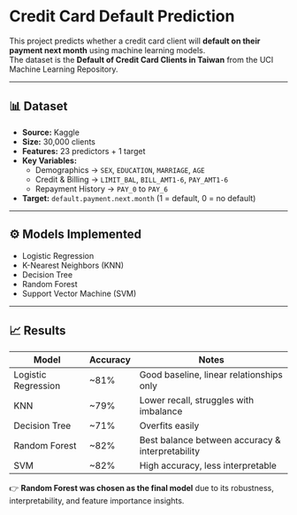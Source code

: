 # Credit Card Default Prediction  

This project predicts whether a credit card client will **default on their payment next month** using machine learning models.  
The dataset is the **Default of Credit Card Clients in Taiwan** from the UCI Machine Learning Repository.  

---

## 📊 Dataset  

- **Source:** Kaggle
- **Size:** 30,000 clients  
- **Features:** 23 predictors + 1 target  
- **Key Variables:**  
  - Demographics → `SEX`, `EDUCATION`, `MARRIAGE`, `AGE`  
  - Credit & Billing → `LIMIT_BAL`, `BILL_AMT1-6`, `PAY_AMT1-6`  
  - Repayment History → `PAY_0` to `PAY_6`  
- **Target:** `default.payment.next.month` (1 = default, 0 = no default)  

---

## ⚙️ Models Implemented  

- Logistic Regression  
- K-Nearest Neighbors (KNN)  
- Decision Tree  
- Random Forest  
- Support Vector Machine (SVM)  

---

## 📈 Results  

| Model              | Accuracy | Notes |
|---------------------|----------|-------|
| Logistic Regression | ~81%     | Good baseline, linear relationships only |
| KNN                 | ~79%     | Lower recall, struggles with imbalance |
| Decision Tree       | ~71%     | Overfits easily |
| Random Forest       | ~82%     | Best balance between accuracy & interpretability |
| SVM                 | ~82%     | High accuracy, less interpretable |

👉 **Random Forest was chosen as the final model** due to its robustness, interpretability, and feature importance insights.  
